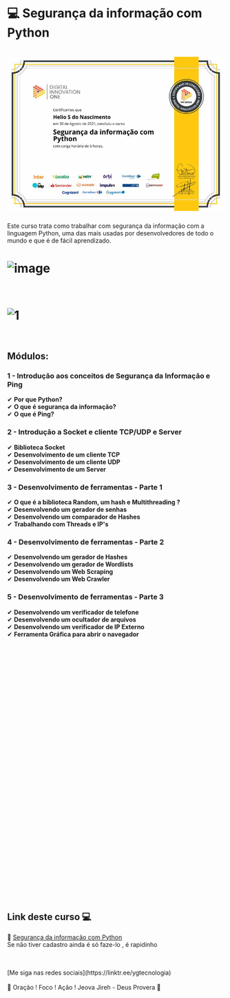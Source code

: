 # 💻   Segurança da informação com Python

<h1>
   <img src="https://raw.githubusercontent.com/saldanhayg/Certificados/main/CURSOS/BI/PYTHON/Seguran%C3%A7a%20da%20informa%C3%A7%C3%A3o%20com%20Python.jpg" border="0">
</h1>

Este curso trata como trabalhar com segurança da informação com a linguagem Python, uma das mais usadas por desenvolvedores de todo o mundo e que é de fácil aprendizado.


<h1>
   <img src="https://i.ibb.co/M5qZG29/image.png" alt="image" border="0">
</h1>
<br>
<h1>
   <img src="https://i.ibb.co/4THkkzs/1.jpg" alt="1" border="0">
</h1>
<br>

## Módulos: 

### 1 - Introdução aos conceitos de Segurança da Informação e Ping
✔  **Por que Python?**<br>
✔  **O que é segurança da informação?**<br>
✔  **O que é Ping?**<br>

### 2 - Introdução a Socket e cliente TCP/UDP e Server
✔  **Biblioteca Socket**<br>
✔  **Desenvolvimento de um cliente TCP**<br>
✔  **Desenvolvimento de um cliente UDP**<br>
✔  **Desenvolvimento de um Server**<br>

### 3 - Desenvolvimento de ferramentas - Parte 1
✔  **O que é a biblioteca Random, um hash e Multithreading ?**<br>
✔  **Desenvolvendo um gerador de senhas**<br>
✔  **Desenvolvendo um comparador de Hashes**<br>
✔  **Trabalhando com Threads e IP's**<br>

### 4 - Desenvolvimento de ferramentas - Parte 2
✔  **Desenvolvendo um gerador de Hashes**<br>
✔  **Desenvolvendo um gerador de Wordlists**<br>
✔  **Desenvolvendo um Web Scraping**<br>
✔  **Desenvolvendo um Web Crawler**<br>

### 5 - Desenvolvimento de ferramentas - Parte 3
✔  **Desenvolvendo um verificador de telefone**<br>
✔  **Desenvolvendo um ocultador de arquivos**<br>
✔  **Desenvolvendo um verificador de IP Externo**<br>
✔  **Ferramenta Gráfica para abrir o navegador**<br>

<h2>

</h2>
<br>

<h2>
   
</h2>
<br>

<h2>
   
</h2>
<br>
<h2>
   
</h2>
<br>
<h2>
   
</h2>
<br>
<h2>
   
</h2>
<br>
<h2>
   
</h2>
<br>
<h2>
   
</h2>
<br>
<h2>
   
</h2>
<br>
<h2>
   
</h2>
<br>
<h2>
   
</h2>
<br>
<h2>
   
</h2>
<br>
<h2>
   
</h2>
<br>

## Link deste curso  💻

 🎯 <a href="https://digitalinnovation.one/sign-up?ref=EDH1OJTU7E" target="_blank">Segurança da informação com Python</a>
 <br> Se não tiver cadastro ainda é só faze-lo , é rapidinho 

<br>
<br>
[Me siga nas redes sociais](https://linktr.ee/ygtecnologia)
<br>
<br> 
🙏 Oração ! Foco ! Ação ! Jeova Jireh - Deus Provera 🙏  
